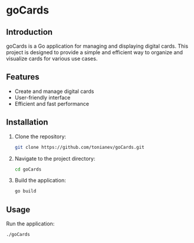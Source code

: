 # goCards

## Introduction
goCards is a Go application for managing and displaying digital cards. This project is designed to provide a simple and efficient way to organize and visualize cards for various use cases.

## Features
- Create and manage digital cards
- User-friendly interface
- Efficient and fast performance

## Installation
1. Clone the repository:
    ```sh
    git clone https://github.com/tonianev/goCards.git
    ```
2. Navigate to the project directory:
    ```sh
    cd goCards
    ```
3. Build the application:
    ```sh
    go build
    ```

## Usage
Run the application:
```sh
./goCards
